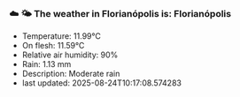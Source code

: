 ### ☁️ 🌤️  The weather in Florianópolis is: Florianópolis

- Temperature: 11.99°C
- On flesh: 11.59°C
- Relative air humidity: 90%
- Rain: 1.13 mm
- Description: Moderate rain
- last updated: 2025-08-24T10:17:08.574283
